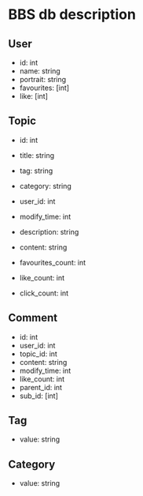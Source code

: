# BBS db description

## User

* id: int
* name: string
* portrait: string
* favourites: [int]
* like: [int]



## Topic

* id: int

* title: string
* tag: string
* category: string
* user_id: int
* modify_time: int
* description: string
* content: string
* favourites_count: int
* like_count: int
* click_count: int 



## Comment

* id: int
* user_id: int
* topic_id: int
* content: string
* modify_time: int
* like_count: int
* parent_id: int
* sub_id: [int]



## Tag

* value: string



## Category

* value: string